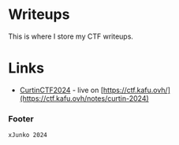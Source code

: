 # Writeups
This is where I store my CTF writeups.

# Links
- [CurtinCTF2024](/curtin-ctf-2024/index.md) - live on [https://ctf.kafu.ovh/](https://ctf.kafu.ovh/notes/curtin-2024)

### Footer
```xJunko 2024```
